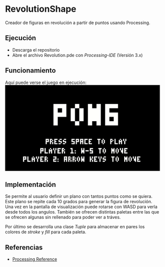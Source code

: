 # RevolutionShape
Creador de figuras en revolución a partir de puntos usando Processing.

## Ejecución
* Descarga el repositorio
* Abre el archivo Revolution.pde con *Processing-IDE* (Versión 3.x)

## Funcionamiento
Aquí puede verse el juego en ejecución:
![Ejecucion del programa](https://github.com/Danicanarion/Processing-Pong/blob/master/Pong/assets/pong-gif.gif)

## Implementación
Se permite al usuario definir un plano con tantos puntos como se quiera. Este plano se repite cada 10 grados para generar la figura de revolución.
Una vez en la pantalla de visualización puede rotarse con WASD para verla desde todos los angulos. También se ofrecen distintas paletas entre las que se ofrecen algunas sin rellenado para poder ver a tráves.

Por último se desarrolla una clase *Tuple* para almacenar en pares los colores de *stroke* y *fill* para cada paleta.

## Referencias
* [Processing Reference](https://processing.org/reference/)